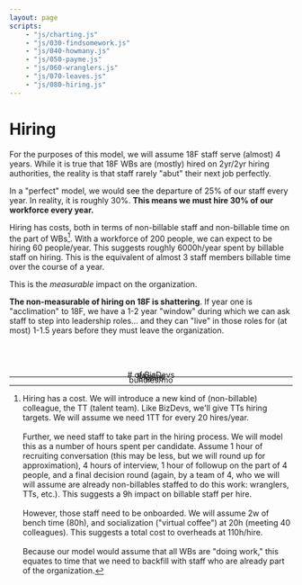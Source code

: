 ```yaml
---
layout: page
scripts:
    - "js/charting.js"
    - "js/030-findsomework.js"
    - "js/040-howmany.js"
    - "js/050-payme.js"
    - "js/060-wranglers.js"
    - "js/070-leaves.js"
    - "js/080-hiring.js"
---
```


# Hiring

For the purposes of this model, we will assume 18F staff serve (almost) 4 years. While it is true that 18F WBs are (mostly) hired on 2yr/2yr hiring authorities, the reality is that staff rarely "abut" their next job perfectly.

In a "perfect" model, we would see the departure of 25% of our staff every year. In reality, it is roughly 30%. **This means we must hire 30% of our workforce every year.**

Hiring has costs, both in terms of non-billable staff and non-billable time on the part of WBs[^costs]. With a workforce of 200 people, we can expect to be hiring 60 people/year. This suggests roughly 6000h/year spent by billable staff on hiring. This is the equivalent of almost 3 staff members billable time over the course of a year.

This is the *measurable* impact on the organization.

**The non-measurable of hiring on 18F is shattering**. If year one is "acclimation" to 18F, we have a 1-2 year "window" during which we can ask staff to step into leadership roles... and they can "live" in those roles for (at most) 1-1.5 years before they must leave the organization. 


<div class="grid-container">
    <div class="grid-row">
        <div class="grid-col-12">
            <p id="message" style="text-align: center"><br>&nbsp;</p>
        </div>
    </div>
    <div class="grid-row">
        <div class="grid-col-3" style="position: relative;">
            <p style="text-align: center"># of BizDevs</p>
            <div><div id="slider-bizdevs" style="margin-top: -2em;"></div></div>
        </div>
        <div class="grid-col-3">
            <p style="text-align: center">PAs/mo</p>
            <div><div class="centerblock" id="slider-pas" style="margin-top: -2em;"></div></div>
        </div>
        <div class="grid-col-3">
            <p style="text-align: center">EIs/mo</p>
            <div><div class="centerblock" id="slider-eis" style="margin-top: -2em;"></div></div>
        </div>
        <div class="grid-col-3">
            <p style="text-align: center">bundles/mo</p>
            <div><div class="centerblock" id="slider-bundles" style="margin-top: -2em;"></div></div>
        </div>
    </div>
    <div class="grid-row">
        <div class="grid-col-6">
            <canvas id="thechart"></canvas>
        </div>        
        <div class="grid-col-6">
            <canvas id="workerchart"></canvas>
        </div>
    </div>
</div>



<hr>

[^costs]: Hiring has a cost. We will introduce a new kind of (non-billable) colleague, the TT (talent team). Like BizDevs, we'll give TTs hiring targets. We will assume we need 1TT for every 20 hires/year. <br>&nbsp;<br> Further, we need staff to take part in the hiring process. We will model this as a number of hours spent per candidate. Assume 1 hour of recruiting conversation (this may be less, but we will round up for approximation), 4 hours of interview, 1 hour of followup on the part of 4 people, and a final decision round (again, by a team of 4, who we will will assume are already non-billables staffed to do this work: wranglers, TTs, etc.). This suggests a 9h impact on billable staff per hire.<br>&nbsp;<br>However, those staff need to be onboarded. We will assume 2w of bench time (80h), and socialization ("virtual coffee") at 20h (meeting 40 colleagues). This suggests a total cost to overheads at 110h/hire. <br>&nbsp;<br> Because our model would assume that all WBs are "doing work," this equates to time that we need to backfill with staff who are already part of the organization. 

